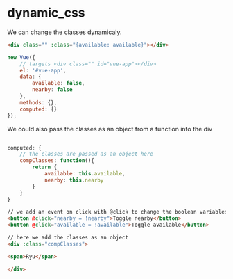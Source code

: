 # dynamic_css

We can  change the classes dynamicaly.

```html
<div class="" :class="{available: available}"></div>
```

```js
new Vue({
    // targets <div class="" id="vue-app"></div>
    el: '#vue-app',
    data: {
        available: false,
        nearby: false
    },
    methods: {},
    computed: {}
});
```

We could also pass the classes as an object from a function into the div

```js

computed: {
    // the classes are passed as an object here
    compClasses: function(){
        return {
            available: this.available,
            nearby: this.nearby
        }
    }
}
```

```html
// we add an event on click with @click to change the boolean variables nearby and available
<button @click="nearby = !nearby">Toggle nearby</button>
<button @click="available = !available">Toggle available</button>

// here we add the classes as an object
<div :class="compClasses">

<span>Ryu</span>

</div>
```
